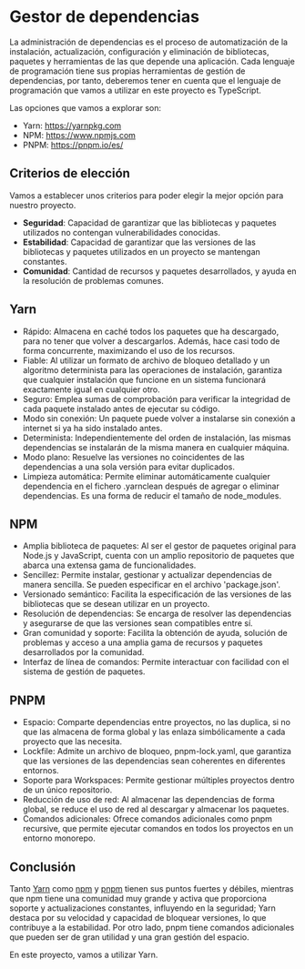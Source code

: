 # Gestor de dependencias
La administración de dependencias es el proceso de automatización de la
instalación, actualización, configuración y eliminación de bibliotecas,
paquetes y herramientas de las que depende una aplicación. Cada lenguaje
de programación tiene sus propias herramientas de gestión de dependencias,
por tanto, deberemos tener en cuenta que el lenguaje de programación que
vamos a utilizar en este proyecto es TypeScript.

Las opciones que vamos a explorar son:
* Yarn: https://yarnpkg.com
* NPM: https://www.npmjs.com
* PNPM: https://pnpm.io/es/


## Criterios de elección
Vamos a establecer unos criterios para poder elegir la mejor opción para
nuestro proyecto.
- **Seguridad**: Capacidad de garantizar que las bibliotecas y paquetes utilizados
no contengan vulnerabilidades conocidas.
- **Estabilidad**: Capacidad de garantizar que las versiones de las bibliotecas y
paquetes utilizados en un proyecto se mantengan constantes.
- **Comunidad**: Cantidad de recursos y paquetes desarrollados, y ayuda en la
resolución de problemas comunes.


## Yarn
- Rápido: Almacena en caché todos los paquetes que ha descargado, para no
tener que volver a descargarlos. Además, hace casi todo de forma concurrente,
maximizando el uso de los recursos.
- Fiable: Al utilizar un formato de archivo de bloqueo detallado y un
algoritmo determinista para las operaciones de instalación, garantiza que
cualquier instalación que funcione en un sistema funcionará exactamente igual
en cualquier otro.
- Seguro: Emplea sumas de comprobación para verificar la integridad de cada
paquete instalado antes de ejecutar su código.
- Modo sin conexión: Un paquete puede volver a instalarse sin conexión a
internet si ya ha sido instalado antes.
- Determinista: Independientemente del orden de instalación, las mismas
dependencias se instalarán de la misma manera en cualquier máquina.
- Modo plano: Resuelve las versiones no coincidentes de las dependencias a
una sola versión para evitar duplicados.
- Limpieza automática: Permite eliminar automáticamente cualquier
dependencia en el fichero .yarnclean después de agregar o eliminar
dependencias. Es una forma de reducir el tamaño de node_modules.


## NPM
- Amplia biblioteca de paquetes: Al ser el gestor de paquetes original para
Node.js y JavaScript, cuenta con un amplio repositorio de paquetes que abarca
una extensa gama de funcionalidades.
- Sencillez: Permite instalar, gestionar y actualizar dependencias de manera
sencilla. Se pueden especificar en el archivo 'package.json'.
- Versionado semántico: Facilita la especificación de las versiones de las
bibliotecas que se desean utilizar en un proyecto.
- Resolución de dependencias: Se encarga de resolver las dependencias y
asegurarse de que las versiones sean compatibles entre sí.
- Gran comunidad y soporte: Facilita la obtención de ayuda, solución de
problemas y acceso a una amplia gama de recursos y paquetes desarrollados por
la comunidad.
- Interfaz de línea de comandos: Permite interactuar con facilidad con el
sistema de gestión de paquetes.


## PNPM
- Espacio: Comparte dependencias entre proyectos, no las duplica, si no que
las almacena de forma global y las enlaza simbólicamente a cada proyecto que
las necesita.
- Lockfile: Admite un archivo de bloqueo, pnpm-lock.yaml, que garantiza que
las versiones de las dependencias sean coherentes en diferentes entornos.
- Soporte para Workspaces: Permite gestionar múltiples proyectos dentro de un
único repositorio.
- Reducción de uso de red: Al almacenar las dependencias de forma global, se
reduce el uso de red al descargar y almacenar los paquetes.
- Comandos adicionales: Ofrece comandos adicionales como pnpm recursive, que
permite ejecutar comandos en todos los proyectos en un entorno monorepo.

## Conclusión
Tanto [Yarn](#yarn) como [npm](#npm) y [pnpm](#pnpm) tienen sus puntos fuertes
y débiles, mientras que npm tiene una comunidad muy grande y activa que
proporciona soporte y actualizaciones constantes, influyendo en la seguridad;
Yarn destaca por su velocidad y capacidad de bloquear versiones, lo que
contribuye a la estabilidad. Por otro lado, pnpm tiene comandos adicionales que
pueden ser de gran utilidad y una gran gestión del espacio.

En este proyecto, vamos a utilizar Yarn.
